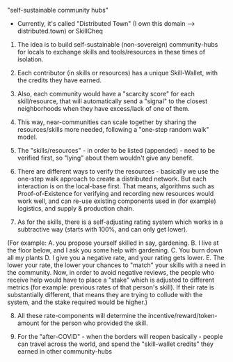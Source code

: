 "self-sustainable community hubs"

- Currently, it's called "Distributed Town" (I own this domain --> distributed.town) or SkillCheq

1. The idea is to build self-sustainable (non-sovereign) community-hubs for locals to exchange skills and tools/resources in these times of isolation. 

2. Each contributor (in skills or resources) has a unique Skill-Wallet, with the credits they have earned. 

3. Also, each community would have a "scarcity score" for each skill/resource, that will automatically send a "signal" to the closest neighborhoods when they have excess/lack of one of them. 

4. This way, near-communities can scale together by sharing the resources/skills more needed, following a "one-step random walk" model. 

5. The "skills/resources" - in order to be listed (appended) - need to be verified first, so "lying" about them wouldn't give any benefit.

6. There are different ways to verify the resources - basically we use the one-step walk approach to create a distributed network. But each interaction is on the local-base first. That means, algorithms such as Proof-of-Existence for verifying and recording new resources would work well, and can re-use existing components used in (for example) logistics, and supply & production chain.

7. As for the skills, there is a self-adjusting rating system which works in a subtractive way (starts with 100%, and can only get lower). 

(For example: 
A. you propose yourself skilled in say, gardening. 
B. I live at the floor below, and I ask you some help with gardening. 
C. You burn down all my plants
D. I give you a negative rate, and your rating gets lower.
E. The lower your rate, the lower your chances to "match" your skills with a need in the community.
Now, in order to avoid negative reviews, the people who receive help would have to place a "stake" which is adjusted to different metrics (for example: previous rates of that person's skill). If their rate is substantially different, that means they are trying to collude with the system, and the stake required would be higher.)

8. All these rate-components will determine the incentive/reward/token-amount for the person who provided the skill.

9. For the "after-COVID" - when the borders will reopen basically - people can travel across the world, and spend the "skill-wallet credits" they earned in other community-hubs
